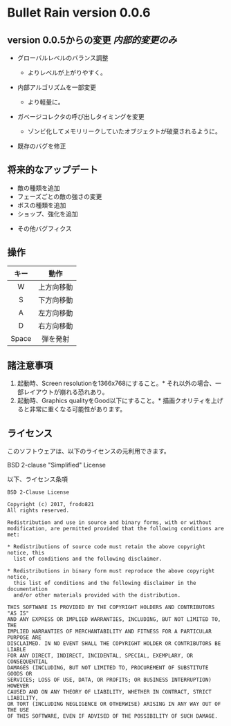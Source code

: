 # Bullet Rain version 0.0.6

## version 0.0.5からの変更 *内部的変更のみ*
+ グローバルレベルのバランス調整
	* よりレベルが上がりやすく。

+ 内部アルゴリズムを一部変更
	* より軽量に。

+ ガベージコレクタの呼び出しタイミングを変更
	* ゾンビ化してメモリリークしていたオブジェクトが破棄されるように。

- 既存のバグを修正

## 将来的なアップデート
+ 敵の種類を追加
+ フェーズごとの敵の強さの変更
+ ボスの種類を追加
+ ショップ、強化を追加
- その他バグフィクス

## 操作
|キー|動作|
|:-:|:-:|
|W|上方向移動|
|S|下方向移動|
|A|左方向移動|
|D|右方向移動|
|Space|弾を発射|

## 諸注意事項
1. 起動時、Screen resolutionを1366x768にすること。* それ以外の場合、一部レイアウトが崩れる恐れあり。
2. 起動時、Graphics qualityをGood以下にすること。* 描画クオリティを上げると非常に重くなる可能性があります。

## ライセンス
このソフトウェアは、以下のライセンスの元利用できます。

BSD 2-clause "Simplified" License

以下、ライセンス条項
```
BSD 2-Clause License

Copyright (c) 2017, frodo821
All rights reserved.

Redistribution and use in source and binary forms, with or without
modification, are permitted provided that the following conditions are met:

* Redistributions of source code must retain the above copyright notice, this
  list of conditions and the following disclaimer.

* Redistributions in binary form must reproduce the above copyright notice,
  this list of conditions and the following disclaimer in the documentation
  and/or other materials provided with the distribution.

THIS SOFTWARE IS PROVIDED BY THE COPYRIGHT HOLDERS AND CONTRIBUTORS "AS IS"
AND ANY EXPRESS OR IMPLIED WARRANTIES, INCLUDING, BUT NOT LIMITED TO, THE
IMPLIED WARRANTIES OF MERCHANTABILITY AND FITNESS FOR A PARTICULAR PURPOSE ARE
DISCLAIMED. IN NO EVENT SHALL THE COPYRIGHT HOLDER OR CONTRIBUTORS BE LIABLE
FOR ANY DIRECT, INDIRECT, INCIDENTAL, SPECIAL, EXEMPLARY, OR CONSEQUENTIAL
DAMAGES (INCLUDING, BUT NOT LIMITED TO, PROCUREMENT OF SUBSTITUTE GOODS OR
SERVICES; LOSS OF USE, DATA, OR PROFITS; OR BUSINESS INTERRUPTION) HOWEVER
CAUSED AND ON ANY THEORY OF LIABILITY, WHETHER IN CONTRACT, STRICT LIABILITY,
OR TORT (INCLUDING NEGLIGENCE OR OTHERWISE) ARISING IN ANY WAY OUT OF THE USE
OF THIS SOFTWARE, EVEN IF ADVISED OF THE POSSIBILITY OF SUCH DAMAGE.
```

